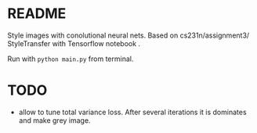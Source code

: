 # README #

Style images with conolutional neural nets.
Based on cs231n/assignment3/ StyleTransfer with Tensorflow notebook .

Run with `python main.py` from terminal.

# TODO

- allow to tune  total variance loss. After several iterations it is dominates and make grey image.